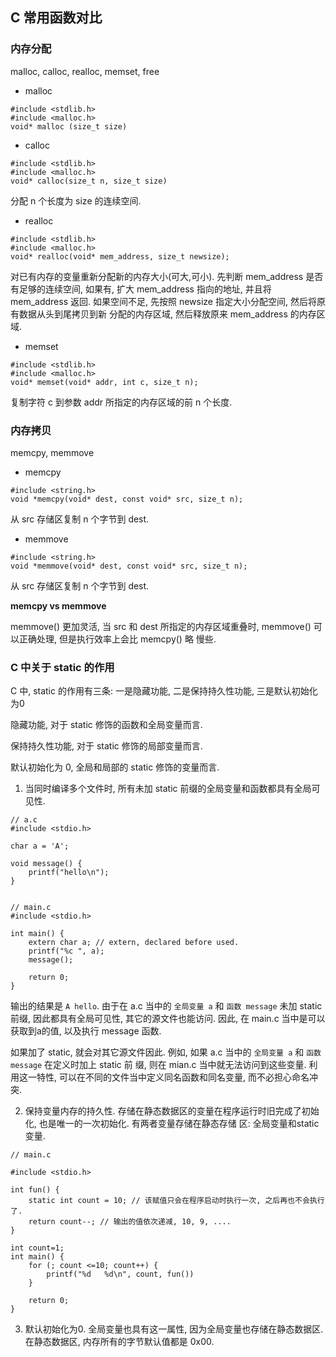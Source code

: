 ## C 常用函数对比

### 内存分配

malloc, calloc, realloc, memset, free

- malloc

```
#include <stdlib.h>
#include <malloc.h>
void* malloc (size_t size)
```

- calloc

```
#include <stdlib.h>
#include <malloc.h>
void* calloc(size_t n, size_t size)
```

分配 n 个长度为 size 的连续空间.

- realloc

```
#include <stdlib.h>
#include <malloc.h>
void* realloc(void* mem_address, size_t newsize);
```

对已有内存的变量重新分配新的内存大小(可大,可小). 先判断 mem_address 是否有足够的连续空间, 如果有, 扩大 mem_address
指向的地址, 并且将 mem_address 返回. 如果空间不足, 先按照 newsize 指定大小分配空间, 然后将原有数据从头到尾拷贝到新
分配的内存区域, 然后释放原来 mem_address 的内存区域.

- memset

```
#include <stdlib.h>
#include <malloc.h>
void* memset(void* addr, int c, size_t n);
```

复制字符 c 到参数 addr 所指定的内存区域的前 n 个长度.

### 内存拷贝

memcpy, memmove


- memcpy

```
#include <string.h>
void *memcpy(void* dest, const void* src, size_t n);
```

从 src 存储区复制 n 个字节到 dest.

- memmove

```
#include <string.h>
void *memmove(void* dest, const void* src, size_t n);
```

从 src 存储区复制 n 个字节到 dest. 

**memcpy vs memmove**

memmove() 更加灵活, 当 src 和 dest 所指定的内存区域重叠时, memmove() 可以正确处理, 但是执行效率上会比 memcpy() 略
慢些.


### C 中关于 static 的作用

C 中, static 的作用有三条: 一是隐藏功能, 二是保持持久性功能, 三是默认初始化为0

隐藏功能, 对于 static 修饰的函数和全局变量而言.

保持持久性功能, 对于 static 修饰的局部变量而言.

默认初始化为 0, 全局和局部的 static 修饰的变量而言.

1. 当同时编译多个文件时, 所有未加 static 前缀的全局变量和函数都具有全局可见性.

```cgo
// a.c
#include <stdio.h>

char a = 'A';

void message() {
    printf("hello\n");
}


// main.c
#include <stdio.h>

int main() {
    extern char a; // extern, declared before used.
    printf("%c ", a);
    message();
    
    return 0;
}
```

输出的结果是 `A hello`. 由于在 a.c 当中的 `全局变量 a` 和 `函数 message` 未加 static 前缀, 因此都具有全局可见性,
其它的源文件也能访问. 因此, 在 main.c 当中是可以获取到a的值, 以及执行 message 函数.

如果加了 static, 就会对其它源文件因此. 例如, 如果 a.c 当中的 `全局变量 a` 和 `函数 message` 在定义时加上 static 前
缀, 则在 mian.c 当中就无法访问到这些变量. 利用这一特性, 可以在不同的文件当中定义同名函数和同名变量, 而不必担心命名冲突.

2. 保持变量内存的持久性. 存储在静态数据区的变量在程序运行时旧完成了初始化, 也是唯一的一次初始化. 有两者变量存储在静态存储
区: 全局变量和static变量. 

```cgo
// main.c

#include <stdio.h>

int fun() {
    static int count = 10; // 该赋值只会在程序启动时执行一次, 之后再也不会执行了.
    return count--; // 输出的值依次递减, 10, 9, ....
}

int count=1;
int main() {
    for (; count <=10; count++) {
        printf("%d   %d\n", count, fun())
    }
    
    return 0;
}
```

3. 默认初始化为0. 全局变量也具有这一属性, 因为全局变量也存储在静态数据区. 在静态数据区, 内存所有的字节默认值都是 0x00.
